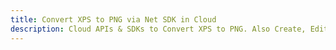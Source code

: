 ---title: Convert XPS to PNG via Net SDK in Clouddescription: Cloud APIs & SDKs to Convert XPS to PNG. Also Create, Edit & Render Microsoft Word & OpenOffice documents in the Cloud.---